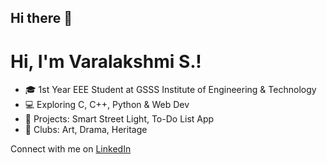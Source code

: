 ## Hi there 👋
# Hi, I'm Varalakshmi S.!

- 🎓 1st Year EEE Student at GSSS Institute of Engineering & Technology
- 💻 Exploring C, C++, Python & Web Dev
- 🚀 Projects: Smart Street Light, To-Do List App
- 🎨 Clubs: Art, Drama, Heritage

Connect with me on [LinkedIn](https://www.linkedin.com/in/varalakshmi-s-42865a332)
